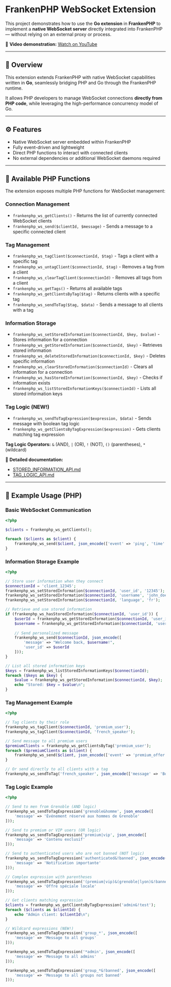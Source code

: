 # FrankenPHP WebSocket Extension

This project demonstrates how to use the **Go extension** in **FrankenPHP** to implement a **native WebSocket server** directly integrated into FrankenPHP — without relying on an external proxy or process.

🎥 **Video demonstration:** [Watch on YouTube](https://www.youtube.com/watch?v=z9sluTIjgwQ)

---

## 🧩 Overview

This extension extends FrankenPHP with native WebSocket capabilities written in **Go**, seamlessly bridging PHP and Go through the FrankenPHP runtime.

It allows PHP developers to manage WebSocket connections **directly from PHP code**, while leveraging the high-performance concurrency model of Go.

---

## ⚙️ Features

- Native WebSocket server embedded within FrankenPHP  
- Fully event-driven and lightweight  
- Direct PHP functions to interact with connected clients  
- No external dependencies or additional WebSocket daemons required  

---

## 🧠 Available PHP Functions

The extension exposes multiple PHP functions for WebSocket management:

### Connection Management
- `frankenphp_ws_getClients()` - Returns the list of currently connected WebSocket clients
- `frankenphp_ws_send($clientId, $message)` - Sends a message to a specific connected client

### Tag Management
- `frankenphp_ws_tagClient($connectionId, $tag)` - Tags a client with a specific tag
- `frankenphp_ws_untagClient($connectionId, $tag)` - Removes a tag from a client
- `frankenphp_ws_clearTagClient($connectionId)` - Removes all tags from a client
- `frankenphp_ws_getTags()` - Returns all available tags
- `frankenphp_ws_getClientsByTag($tag)` - Returns clients with a specific tag
- `frankenphp_ws_sendToTag($tag, $data)` - Sends a message to all clients with a tag

### Information Storage
- `frankenphp_ws_setStoredInformation($connectionId, $key, $value)` - Stores information for a connection
- `frankenphp_ws_getStoredInformation($connectionId, $key)` - Retrieves stored information
- `frankenphp_ws_deleteStoredInformation($connectionId, $key)` - Deletes specific information
- `frankenphp_ws_clearStoredInformation($connectionId)` - Clears all information for a connection
- `frankenphp_ws_hasStoredInformation($connectionId, $key)` - Checks if information exists
- `frankenphp_ws_listStoredInformationKeys($connectionId)` - Lists all stored information keys

### Tag Logic (NEW!)
- `frankenphp_ws_sendToTagExpression($expression, $data)` - Sends message with boolean tag logic
- `frankenphp_ws_getClientsByTagExpression($expression)` - Gets clients matching tag expression

**Tag Logic Operators:** `&` (AND), `|` (OR), `!` (NOT), `()` (parentheses), `*` (wildcard)

📖 **Detailed documentation:** 
- [STORED_INFORMATION_API.md](STORED_INFORMATION_API.md)
- [TAG_LOGIC_API.md](TAG_LOGIC_API.md)

---

## 🚀 Example Usage (PHP)

### Basic WebSocket Communication
```php
<?php

$clients = frankenphp_ws_getClients();

foreach ($clients as $client) {
    frankenphp_ws_send($client, json_encode(['event' => 'ping', 'time' => time()]));
}
```

### Information Storage Example
```php
<?php

// Store user information when they connect
$connectionId = 'client_12345';
frankenphp_ws_setStoredInformation($connectionId, 'user_id', '12345');
frankenphp_ws_setStoredInformation($connectionId, 'username', 'john_doe');
frankenphp_ws_setStoredInformation($connectionId, 'language', 'fr');

// Retrieve and use stored information
if (frankenphp_ws_hasStoredInformation($connectionId, 'user_id')) {
    $userId = frankenphp_ws_getStoredInformation($connectionId, 'user_id');
    $username = frankenphp_ws_getStoredInformation($connectionId, 'username');
    
    // Send personalized message
    frankenphp_ws_send($connectionId, json_encode([
        'message' => "Welcome back, $username!",
        'user_id' => $userId
    ]));
}

// List all stored information keys
$keys = frankenphp_ws_listStoredInformationKeys($connectionId);
foreach ($keys as $key) {
    $value = frankenphp_ws_getStoredInformation($connectionId, $key);
    echo "Stored: $key = $value\n";
}
```

### Tag Management Example
```php
<?php

// Tag clients by their role
frankenphp_ws_tagClient($connectionId, 'premium_user');
frankenphp_ws_tagClient($connectionId, 'french_speaker');

// Send message to all premium users
$premiumClients = frankenphp_ws_getClientsByTag('premium_user');
foreach ($premiumClients as $client) {
    frankenphp_ws_send($client, json_encode(['event' => 'premium_offer']));
}

// Or send directly to all clients with a tag
frankenphp_ws_sendToTag('french_speaker', json_encode(['message' => 'Bonjour!']));
```

### Tag Logic Example
```php
<?php

// Send to men from Grenoble (AND logic)
frankenphp_ws_sendToTagExpression('grenoble&homme', json_encode([
    'message' => 'Événement réservé aux hommes de Grenoble'
]));

// Send to premium or VIP users (OR logic)
frankenphp_ws_sendToTagExpression('premium|vip', json_encode([
    'message' => 'Contenu exclusif'
]));

// Send to authenticated users who are not banned (NOT logic)
frankenphp_ws_sendToTagExpression('authenticated&!banned', json_encode([
    'message' => 'Notification importante'
]));

// Complex expression with parentheses
frankenphp_ws_sendToTagExpression('(premium|vip)&(grenoble|lyon)&!banned', json_encode([
    'message' => 'Offre spéciale locale'
]));

// Get clients matching expression
$clients = frankenphp_ws_getClientsByTagExpression('admin&!test');
foreach ($clients as $clientId) {
    echo "Admin client: $clientId\n";
}

// Wildcard expressions (NEW!)
frankenphp_ws_sendToTagExpression('group_*', json_encode([
    'message' => 'Message to all groups'
]));

frankenphp_ws_sendToTagExpression('*admin', json_encode([
    'message' => 'Message to all admins'
]));

frankenphp_ws_sendToTagExpression('group_*&!banned', json_encode([
    'message' => 'Message to all groups not banned'
]));
```

